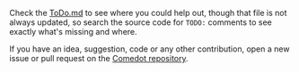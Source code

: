 Check the [ToDo.md][todo] to see where you could help out, though that file is not always updated, so search the source code for `TODO:` comments to see exactly what's missing and where.

If you have an idea, suggestion, code or any other contribution, open a new issue or pull request on the [Comedot repository][repository].

[repository]: https://github.com/invadingoctopus/comedot
[todo]: https://github.com/invadingoctopus/comedot/blob/develop/ToDo.md
